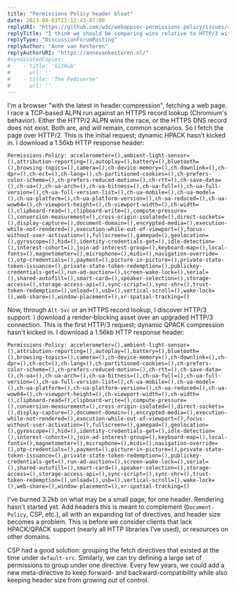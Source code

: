 ```yaml
---
title: "Permissions Policy header bloat"
date: 2023-08-03T21:12:43-07:00
replyURI: "https://github.com/w3c/webappsec-permissions-policy/issues/481#issuecomment-1259139696"
replyTitle: "I think we should be comparing wins relative to HTTP/3 with the latest in header compression"
replyType: "DiscussionForumPosting"
replyAuthor: "Anne van Kesteren"
replyAuthorURI: "https://annevankesteren.nl/"
#syndicatedCopies:
#    - title: 'GitHub'
#      url: ''
#    - title: 'The Fediverse'
#      url: ''
---
```

I'm a browser "with the latest in header compression", fetching a web page. I race a TCP-based ALPN run against an HTTPS record lookup (Chromium's behavior). Either the HTTP/2 ALPN wins the race, or the HTTPS DNS record does not exist. Both are, and will remain, common scenarios. So I fetch the page over HTTP/2. This is the initial request; dynamic HPACK hasn't kicked in. I download a 1.56kb HTTP response header:

```
Permissions-Policy: accelerometer=(),ambient-light-sensor=(),attribution-reporting=(),autoplay=(),battery=(),bluetooth=(),browsing-topics=(),camera=(),ch-device-memory=(),ch-downlink=(),ch-dpr=(),ch-ect=(),ch-lang=(),ch-partitioned-cookies=(),ch-prefers-color-scheme=(),ch-prefers-reduced-motion=(),ch-rtt=(),ch-save-data=(),ch-ua=(),ch-ua-arch=(),ch-ua-bitness=(),ch-ua-full=(),ch-ua-full-version=(),ch-ua-full-version-list=(),ch-ua-mobile=(),ch-ua-model=(),ch-ua-platform=(),ch-ua-platform-version=(),ch-ua-reduced=(),ch-ua-wow64=(),ch-viewport-height=(),ch-viewport-width=(),ch-width=(),clipboard-read=(),clipboard-write=(),compute-pressure=(),conversion-measurement=(),cross-origin-isolated=(),direct-sockets=(),display-capture=(),document-domain=(),encrypted-media=(),execution-while-not-rendered=(),execution-while-out-of-viewport=(),focus-without-user-activation=(),fullscreen=(),gamepad=(),geolocation=(),gyroscope=(),hid=(),identity-credentials-get=(),idle-detection=(),interest-cohort=(),join-ad-interest-group=(),keyboard-map=(),local-fonts=(),magnetometer=(),microphone=(),midi=(),navigation-override=(),otp-credentials=(),payment=(),picture-in-picture=(),private-state-token-issuance=(),private-state-token-redemption=(),publickey-credentials-get=(),run-ad-auction=(),screen-wake-lock=(),serial=(),shared-autofill=(),smart-card=(),speaker-selection=(),storage-access=(),storage-access-api=(),sync-script=(),sync-xhr=(),trust-token-redemption=(),unload=(),usb=(),vertical-scroll=(),wake-lock=(),web-share=(),window-placement=(),xr-spatial-tracking=()
```

Now, through `Alt-Svc` or an HTTPS record lookup, I discover HTTP/3 support. I download a render-blocking asset over an upgraded HTTP/3 connection. This is the first HTTP/3 request; dynamic QPACK compression hasn't kicked in. I download a 1.56kb HTTP response header:

```
Permissions-Policy: accelerometer=(),ambient-light-sensor=(),attribution-reporting=(),autoplay=(),battery=(),bluetooth=(),browsing-topics=(),camera=(),ch-device-memory=(),ch-downlink=(),ch-dpr=(),ch-ect=(),ch-lang=(),ch-partitioned-cookies=(),ch-prefers-color-scheme=(),ch-prefers-reduced-motion=(),ch-rtt=(),ch-save-data=(),ch-ua=(),ch-ua-arch=(),ch-ua-bitness=(),ch-ua-full=(),ch-ua-full-version=(),ch-ua-full-version-list=(),ch-ua-mobile=(),ch-ua-model=(),ch-ua-platform=(),ch-ua-platform-version=(),ch-ua-reduced=(),ch-ua-wow64=(),ch-viewport-height=(),ch-viewport-width=(),ch-width=(),clipboard-read=(),clipboard-write=(),compute-pressure=(),conversion-measurement=(),cross-origin-isolated=(),direct-sockets=(),display-capture=(),document-domain=(),encrypted-media=(),execution-while-not-rendered=(),execution-while-out-of-viewport=(),focus-without-user-activation=(),fullscreen=(),gamepad=(),geolocation=(),gyroscope=(),hid=(),identity-credentials-get=(),idle-detection=(),interest-cohort=(),join-ad-interest-group=(),keyboard-map=(),local-fonts=(),magnetometer=(),microphone=(),midi=(),navigation-override=(),otp-credentials=(),payment=(),picture-in-picture=(),private-state-token-issuance=(),private-state-token-redemption=(),publickey-credentials-get=(),run-ad-auction=(),screen-wake-lock=(),serial=(),shared-autofill=(),smart-card=(),speaker-selection=(),storage-access=(),storage-access-api=(),sync-script=(),sync-xhr=(),trust-token-redemption=(),unload=(),usb=(),vertical-scroll=(),wake-lock=(),web-share=(),window-placement=(),xr-spatial-tracking=()
```

I've burned 3.2kb on what may be a small page, for one header. Rendering hasn't started yet. Add headers this is meant to complement (`Document-Policy`, CSP, etc.), all with an expanding list of directives, and header size becomes a problem. This is before we consider clients that lack HPACK/QPACK support (nearly all HTTP libraries I've used), or resources on other domains.

CSP had a good solution: grouping the fetch directives that existed at the time under `default-src`. Similarly, we can try defining a large set of permissions to group under one directive. Every few years, we could add a new meta-directive to keep forward- and backward-compatibility while also keeping header size from growing out of control.

